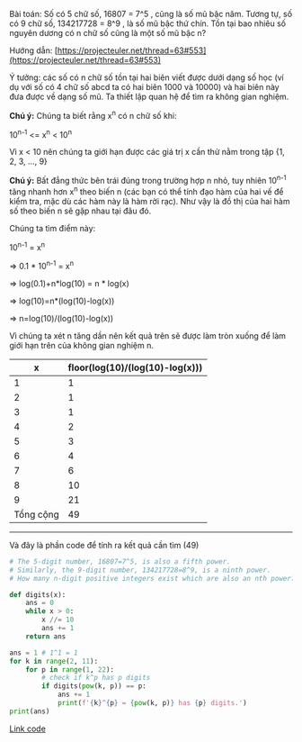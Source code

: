 Bài toán: Số có 5 chữ số, 16807 = 7^5 , cũng là số mũ bậc năm. Tương tự, số có 9 chữ số, 134217728 = 8^9 , là số mũ bậc thứ chín. 
Tồn tại bao nhiêu số nguyên dương có n chữ số cũng là một số mũ bậc n?

Hướng dẫn: [https://projecteuler.net/thread=63#553](https://projecteuler.net/thread=63#553)

Ý tưởng: các số có n chữ số tồn tại hai biên viết được dưới dạng số học (ví dụ với số có 4 chữ số abcd ta có hai biên 1000 và 10000) và hai biên này đưa được về dạng số mũ.
Ta thiết lập quan hệ để tìm ra không gian nghiệm.

**Chú ý:** Chúng ta biết rằng x<sup>n</sup> có n chữ số khi:

10<sup>n-1</sup> <= x<sup>n</sup> < 10<sup>n</sup>

Vì x < 10 nên chúng ta giới hạn được các giá trị x cần thử nằm trong tập {1, 2, 3, ..., 9}

**Chú ý:** Bất đẳng thức bên trái đúng trong trường hợp n nhỏ, tuy nhiên 10<sup>n-1</sup> tăng nhanh hơn x<sup>n</sup> theo biến n (các bạn có thể tính 
đạo hàm của hai vế để kiểm tra, mặc dù các hàm này là hàm rời rạc). Như vậy là đồ thị của hai hàm số theo biến n sẽ gặp nhau tại đâu đó.

Chúng ta tìm điểm này:

10<sup>n-1</sup> = x<sup>n</sup>

=> 0.1 * 10<sup>n-1</sup> = x<sup>n</sup>

=> log(0.1)+n*log(10) = n * log(x)

=> log(10)=n*(log(10)-log(x))

=> n=log(10)/(log(10)-log(x))

Vì chúng ta xét n tăng dần nên kết quả trên sẽ được làm tròn xuống để làm giới hạn trên của không gian nghiệm n.

|x|floor(log(10)/(log(10)-log(x)))|
|---|---|
|1|1|
|2|1|
|3|1|
|4|2|
|5|3|
|6|4|
|7|6|
|8|10|
|9|21|
|Tổng cộng|49|
--------------------


Và đây là phần code để tính ra kết quả cần tìm (49)

```python
# The 5-digit number, 16807=7^5, is also a fifth power. 
# Similarly, the 9-digit number, 134217728=8^9, is a ninth power.
# How many n-digit positive integers exist which are also an nth power?

def digits(x):
    ans = 0
    while x > 0:
        x //= 10
        ans += 1
    return ans

ans = 1 # 1^1 = 1
for k in range(2, 11):
    for p in range(1, 22):
        # check if k^p has p digits
        if digits(pow(k, p)) == p:
            ans += 1
            print(f'{k}^{p} = {pow(k, p)} has {p} digits.')
print(ans)
```

[Link code](https://github.com/rachitiitr/DataStructures-Algorithms/blob/d16635b2b1cd2f0a92dcf0fce6c370993843e4d5/MyOnlineSubmissions/ProjectEuler/63.py)
